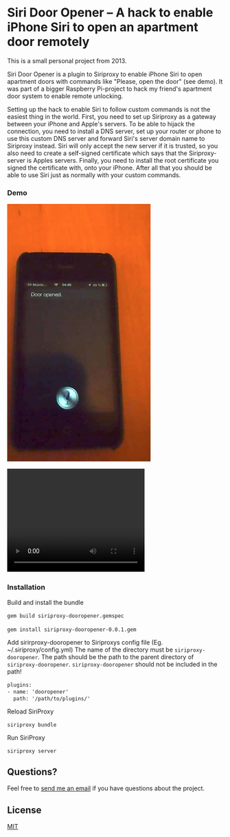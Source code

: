 Siri Door Opener – A hack to enable iPhone Siri to open an apartment door remotely
====================

This is a small personal project from 2013.

Siri Door Opener is a plugin to Siriproxy to enable iPhone Siri to open apartment doors with commands like "Please, open the door" (see demo). It was part of a bigger Raspberry Pi-project to hack my friend's apartment door system to enable remote unlocking.

Setting up the hack to enable Siri to follow custom commands is not the easiest thing in the world. First, you need to set up Siriproxy as a gateway between your iPhone and Apple's servers. To be able to hijack the connection, you need to install a DNS server, set up your router or phone to use this custom DNS server and forward Siri's server domain name to Siriproxy instead. Siri will only accept the new server if it is trusted, so you also need to create a self-signed certificate which says that the Siriproxy-server is Apples servers. Finally, you need to install the root certificate you signed the certificate with, onto your iPhone. After all that you should be able to use Siri just as normally with your custom commands.

### Demo

![Example](example_image.png)

<video width="320" height="240" controls>
  <source src="example_video.mp4" type="video/mp4">
</video>



### Installation

Build and install the bundle

	gem build siriproxy-dooropener.gemspec
	
	gem install siriproxy-dooropener-0.0.1.gem


Add sirirproxy-dooropener to Siriproxys config file (Eg. ~/.siriproxy/config.yml)
The name of the directory must be `siriproxy-dooropener`. The path should be the path to the parent directory of `siriproxy-dooropener`. `siriproxy-dooropener` should not be included in the path!
	
	plugins:
	- name: 'dooropener'
	  path: '/path/to/plugins/'

Reload SiriProxy
	
	siriproxy bundle

Run SiriProxy

	siriproxy server

Questions?
----------

Feel free to [send me an email](http://www.jontingvold.no/) if you have questions about the project.

License
-------

[MIT](LICENSE)